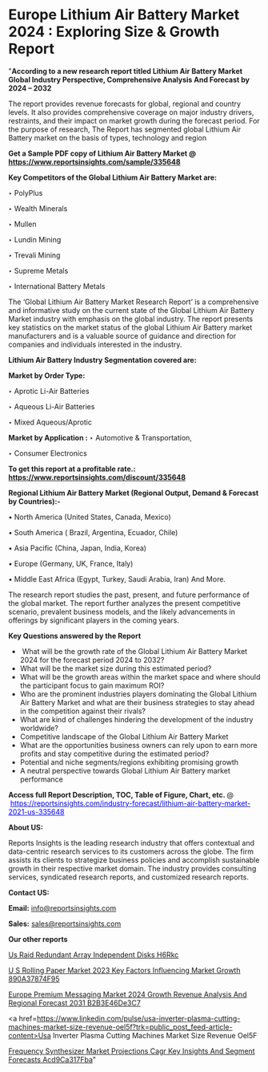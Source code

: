 # Europe Lithium Air Battery Market 2024 : Exploring Size & Growth Report

"<strong>According to a new research report titled Lithium Air Battery Market Global Industry Perspective, Comprehensive Analysis And Forecast by 2024 – 2032</strong>

The report provides revenue forecasts for global, regional and country levels. It also provides comprehensive coverage on major industry drivers, restraints, and their impact on market growth during the forecast period. For the purpose of research, The Report has segmented global Lithium Air Battery market on the basis of types, technology and region

<strong>Get a Sample PDF copy of Lithium Air Battery Market </strong><strong>@<a href=https://www.reportsinsights.com/sample/335648 style=color:#0000ff;> https://www.reportsinsights.com/sample/335648</a></strong></font>

<strong>Key Competitors of the Global Lithium Air Battery Market are:</strong>

‣ PolyPlus

‣ Wealth Minerals

‣ Mullen

‣ Lundin Mining

‣ Trevali Mining

‣ Supreme Metals

‣ International Battery Metals

The ‘Global Lithium Air Battery Market Research Report’ is a comprehensive and informative study on the current state of the Global Lithium Air Battery Market industry with emphasis on the global industry. The report presents key statistics on the market status of the global Lithium Air Battery market manufacturers and is a valuable source of guidance and direction for companies and individuals interested in the industry.

<strong>Lithium Air Battery Industry Segmentation covered are:</strong>

<strong>Market by Order Type: </strong>

‣ Aprotic Li-Air Batteries

‣ Aqueous Li-Air Batteries

‣ Mixed Aqueous/Aprotic

<strong>Market by Application :</strong>
 ‣ Automotive & Transportation,

‣ Consumer Electronics

<strong>To get this report at a profitable rate.: <a href=https://www.reportsinsights.com/discount/335648 style=color:#0000ff;>https://www.reportsinsights.com/discount/335648</a></strong></font>

<strong>Regional Lithium Air Battery Market (Regional Output, Demand &amp; Forecast by Countries):-</strong>

• North America (United States, Canada, Mexico)

• South America ( Brazil, Argentina, Ecuador, Chile)

• Asia Pacific (China, Japan, India, Korea)

• Europe (Germany, UK, France, Italy)

• Middle East Africa (Egypt, Turkey, Saudi Arabia, Iran) And More.

The research report studies the past, present, and future performance of the global market. The report further analyzes the present competitive scenario, prevalent business models, and the likely advancements in offerings by significant players in the coming years.

<strong>Key Questions answered by the Report</strong>
<ul>
  <li> What will be the growth rate of the Global Lithium Air Battery Market 2024 for the forecast period 2024 to 2032?</li>
  <li>What will be the market size during this estimated period?</li>
  <li>What will be the growth areas within the market space and where should the participant focus to gain maximum ROI?</li>
  <li>Who are the prominent industries players dominating the Global Lithium Air Battery Market and what are their business strategies to stay ahead in the competition against their rivals?</li>
  <li>What are kind of challenges hindering the development of the industry worldwide?</li>
  <li>Competitive landscape of the Global Lithium Air Battery Market</li>
  <li>What are the opportunities business owners can rely upon to earn more profits and stay competitive during the estimated period?</li>
  <li>Potential and niche segments/regions exhibiting promising growth</li>
  <li>A neutral perspective towards Global Lithium Air Battery market performance</li>
</ul>
<strong>Access full Report Description, TOC, Table of Figure, Chart, etc. </strong>@  <a href=https://reportsinsights.com/industry-forecast/lithium-air-battery-market-2021-us-335648 style=color:#0000ff;>https://reportsinsights.com/industry-forecast/lithium-air-battery-market-2021-us-335648</a></font>

<strong><strong>About US</strong>:</strong>

Reports Insights is the leading research industry that offers contextual and data-centric research services to its customers across the globe. The firm assists its clients to strategize business policies and accomplish sustainable growth in their respective market domain. The industry provides consulting services, syndicated research reports, and customized research reports.

<strong>Contact US:</strong>

<p class=""""><b>Email:</b> <a href=mailto:info@reportsinsights.com>info@reportsinsights.com</a></p>
<p class=""""><b>Sales:</b> <a href=mailto:sales@reportsinsights.com>sales@reportsinsights.com</a></p>

<strong>Our other reports</strong>

<a href=https://www.linkedin.com/pulse/us-raid-redundant-array-independent-disks-h6rkc/>Us Raid Redundant Array Independent Disks H6Rkc</a>

<a href=https://medium.com/@g65914336/u-s-rolling-paper-market-2023-key-factors-influencing-market-growth-890a37874f95>U S Rolling Paper Market 2023 Key Factors Influencing Market Growth 890A37874F95</a>

<a href=https://medium.com/@jaya.reportsinsights/europe-premium-messaging-market-2024-growth-revenue-analysis-and-regional-forecast-2031-b2b3e46de3c7>Europe Premium Messaging Market 2024 Growth Revenue Analysis And Regional Forecast 2031 B2B3E46De3C7</a>

<a href=https://www.linkedin.com/pulse/usa-inverter-plasma-cutting-machines-market-size-revenue-oel5f?trk=public_post_feed-article-content>Usa Inverter Plasma Cutting Machines Market Size Revenue Oel5F</a>

<a href=https://medium.com/@anuragakarte041/frequency-synthesizer-market-projections-cagr-key-insights-and-segment-forecasts-acd9ca317fba>Frequency Synthesizer Market Projections Cagr Key Insights And Segment Forecasts Acd9Ca317Fba</a>"
